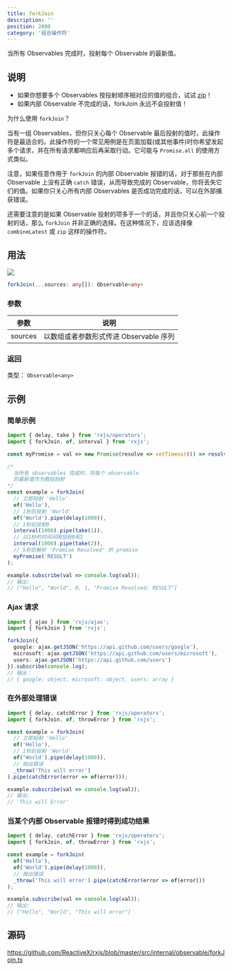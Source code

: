 ```yaml
---
title: forkJoin
description: ''
position: 2000
category: '组合操作符'
---
```


<alert>

当所有 Observables 完成时，投射每个 Observable 的最新值。

</alert>

## 说明

- 如果你想要多个 Observables 按投射顺序相对应的值的组合，试试 [zip](/combination/zip)！
- 如果内部 Observable 不完成的话，forkJoin 永远不会投射值！

为什么使用 `forkJoin`？

当有一组 Observables，但你只关心每个 Observable 最后投射的值时，此操作符是最适合的。此操作符的一个常见用例是在页面加载(或其他事件)时你希望发起多个请求，并在所有请求都响应后再采取行动。它可能与 `Promise.all` 的使用方式类似。

注意，如果任意作用于 `forkJoin` 的内部 Observable 报错的话，对于那些在内部 Observable 上没有正确 `catch` 错误，从而导致完成的 Observable，你将丢失它们的值。如果你只关心所有内部 Observables 是否成功完成的话，可以在外部捕获错误。

还需要注意的是如果 Observable 投射的项多于一个的话，并且你只关心前一个投射的话，那么 `forkJoin` 并非正确的选择。在这种情况下，应该选择像 `combineLatest` 或 `zip` 这样的操作符。

## 用法

![](https://rxjs.dev/assets/images/marble-diagrams/forkJoin.png)

```ts
forkJoin(...sources: any[]): Observable<any>
```

### 参数

| 参数    | 说明                                   |
| ------- | -------------------------------------- |
| sources | 以数组或者参数形式传进 Observable 序列 |

### 返回

类型： `Observable<any>`

## 示例

### 简单示例

```ts
import { delay, take } from 'rxjs/operators';
import { forkJoin, of, interval } from 'rxjs';

const myPromise = val => new Promise(resolve => setTimeout(() => resolve(`Promise Resolved: ${val}`), 5000));

/*
  当所有 observables 完成时，将每个 observable
  的最新值作为数组投射
*/
const example = forkJoin(
  // 立即投射 'Hello'
  of('Hello'),
  // 1秒后投射 'World'
  of('World').pipe(delay(1000)),
  // 1秒后投射0
  interval(1000).pipe(take(1)),
  // 以1秒的时间间隔投射0和1
  interval(1000).pipe(take(2)),
  // 5秒后解析 'Promise Resolved' 的 promise
  myPromise('RESULT')
);

example.subscribe(val => console.log(val));
// 输出:
// ["Hello", "World", 0, 1, "Promise Resolved: RESULT"]
```

### Ajax 请求

```ts
import { ajax } from 'rxjs/ajax';
import { forkJoin } from 'rxjs';

forkJoin({
  google: ajax.getJSON('https://api.github.com/users/google'),
  microsoft: ajax.getJSON('https://api.github.com/users/microsoft'),
  users: ajax.getJSON('https://api.github.com/users')
}).subscribe(console.log);
// 输出：
// { google: object, microsoft: object, users: array }
```

### 在外部处理错误

```ts
import { delay, catchError } from 'rxjs/operators';
import { forkJoin, of, throwError } from 'rxjs';

const example = forkJoin(
  // 立即投射 'Hello'
  of('Hello'),
  // 1秒后投射 'World'
  of('World').pipe(delay(1000)),
  // 抛出错误
  _throw('This will error')
).pipe(catchError(error => of(error)));

example.subscribe(val => console.log(val));
// 输出:
// 'This will Error'
```

### 当某个内部 Observable 报错时得到成功结果

```ts
import { delay, catchError } from 'rxjs/operators';
import { forkJoin, of, throwError } from 'rxjs';

const example = forkJoin(
  of('Hello'),
  of('World').pipe(delay(1000)),
  // 抛出错误
  _throw('This will error').pipe(catchError(error => of(error)))
);

example.subscribe(val => console.log(val));
// 输出:
// ["Hello", "World", "This will error"]
```

## 源码

<https://github.com/ReactiveX/rxjs/blob/master/src/internal/observable/forkJoin.ts>

